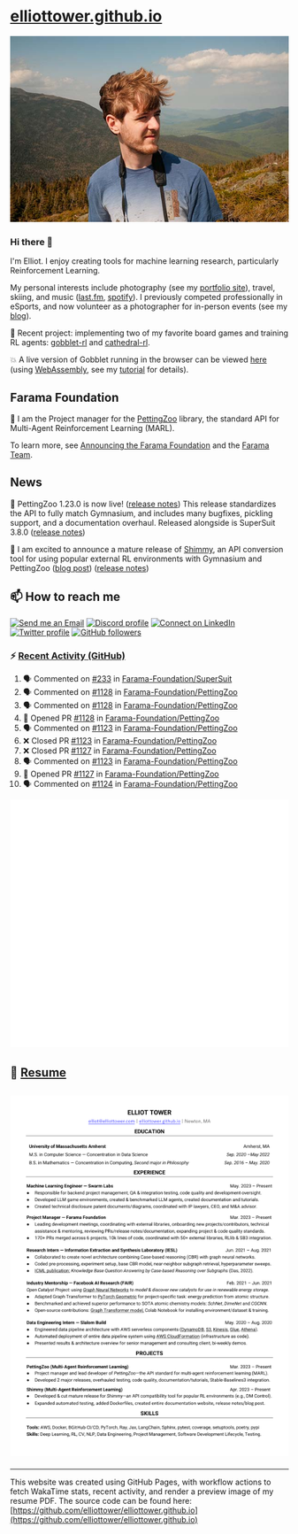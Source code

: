 # [elliottower.github.io](https://github.com/elliottower/elliottower.github.io)

[![A wild Elliot on Mt Washington](https://raw.githubusercontent.com/elliottower/elliottower.github.io/main/src/jpg/DSCF7539-600px.jpg?raw=true)](https://raw.githubusercontent.com/elliottower/elliottower.github.io/main/src/jpg/DSCF7539.jpg?raw=true)

### Hi there 👋

I'm Elliot. I enjoy creating tools for machine learning research, particularly Reinforcement Learning.

My personal interests include photography (see my [portfolio site](https://www.elliottower.com/)), travel, skiing, and music ([last.fm](https://www.last.fm/user/ajsdlfkwer), [spotify](https://open.spotify.com/user/12132818380)). I previously competed professionally in eSports, and now volunteer as a photographer for in-person events (see my [blog](https://www.elliottower.com/stories/?category=events)).

🤖 Recent project: implementing two of my favorite board games and training RL agents: [gobblet-rl](https://github.com/elliottower/gobblet-rl) and [cathedral-rl](https://github.com/elliottower/cathedral-rl). 

💥 A live version of Gobblet running in the browser can be viewed [here](https://elliottower.github.io/gobblet-rl/) (using [WebAssembly](https://webassembly.org/), see my [tutorial](https://github.com/elliottower/gobblet-rl/blob/main/tutorials/WebAssembly/web_assembly.md) for details).

## Farama Foundation

🚀 I am the Project manager for the [PettingZoo](https://github.com/Farama-Foundation/PettingZoo) library, the standard API for Multi-Agent Reinforcement Learning (MARL). 

To learn more, see [Announcing the Farama Foundation](https://farama.org/Announcing-The-Farama-Foundation) and the [Farama Team](https://farama.org/team).

## News

🎉 PettingZoo 1.23.0 is now live! ([release notes](https://github.com/Farama-Foundation/PettingZoo/releases/tag/1.23.0)) This release standardizes the API to fully match Gymnasium, and includes many bugfixes, pickling support, and a documentation overhaul. Released alongside is SuperSuit 3.8.0 ([release notes](https://github.com/Farama-Foundation/SuperSuit/releases/tag/3.8.0)) 

<!-- ![GitHub Release Date](https://img.shields.io/github/release-date/Farama-Foundation/PettingZoo) -->

🎉 I am excited to announce a mature release of [Shimmy](https://github.com/Farama-Foundation/Shimmy), an API conversion tool for using popular external RL environments with Gymnasium and PettingZoo ([blog post](https://farama.org/Announcing-Shimmy)) ([release notes](https://github.com/Farama-Foundation/Shimmy/releases/tag/v1.0.0)) 

## 📫 How to reach me

 [![Send me an Email](https://img.shields.io/badge/email-elliot%40elliottower.com-blue)](mailto:elliot@elliottower.com)
 [![Discord profile](https://img.shields.io/badge/Discord-7289DA?style=flat&logo=discord&logoColor=white)](https://discord.com/users/83091537923145728)
 [![Connect on LinkedIn](https://img.shields.io/badge/--linkedin?label=LinkedIn&logo=LinkedIn&style=social)](https://www.linkedin.com/in/elliot-tower)
 [![Twitter profile](https://img.shields.io/twitter/follow/elliottower?style=social)](https://twitter.com/ElliotTower/)
 [![GitHub followers](https://img.shields.io/github/followers/elliottower?style=social)](https://github.com/elliottower/)

### ⚡ [Recent Activity (GitHub)](https://github.com/elliottower)

<!--START_SECTION:activity-->
1. 🗣 Commented on [#233](https://github.com/Farama-Foundation/SuperSuit/pull/233#issuecomment-1799296485) in [Farama-Foundation/SuperSuit](https://github.com/Farama-Foundation/SuperSuit)
2. 🗣 Commented on [#1128](https://github.com/Farama-Foundation/PettingZoo/pull/1128#issuecomment-1799185323) in [Farama-Foundation/PettingZoo](https://github.com/Farama-Foundation/PettingZoo)
3. 🗣 Commented on [#1128](https://github.com/Farama-Foundation/PettingZoo/pull/1128#issuecomment-1799181866) in [Farama-Foundation/PettingZoo](https://github.com/Farama-Foundation/PettingZoo)
4. 💪 Opened PR [#1128](https://github.com/Farama-Foundation/PettingZoo/pull/1128) in [Farama-Foundation/PettingZoo](https://github.com/Farama-Foundation/PettingZoo)
5. 🗣 Commented on [#1123](https://github.com/Farama-Foundation/PettingZoo/pull/1123#issuecomment-1799036876) in [Farama-Foundation/PettingZoo](https://github.com/Farama-Foundation/PettingZoo)
6. ❌ Closed PR [#1123](https://github.com/Farama-Foundation/PettingZoo/pull/1123) in [Farama-Foundation/PettingZoo](https://github.com/Farama-Foundation/PettingZoo)
7. ❌ Closed PR [#1127](https://github.com/Farama-Foundation/PettingZoo/pull/1127) in [Farama-Foundation/PettingZoo](https://github.com/Farama-Foundation/PettingZoo)
8. 🗣 Commented on [#1123](https://github.com/Farama-Foundation/PettingZoo/pull/1123#issuecomment-1799012704) in [Farama-Foundation/PettingZoo](https://github.com/Farama-Foundation/PettingZoo)
9. 💪 Opened PR [#1127](https://github.com/Farama-Foundation/PettingZoo/pull/1127) in [Farama-Foundation/PettingZoo](https://github.com/Farama-Foundation/PettingZoo)
10. 🗣 Commented on [#1124](https://github.com/Farama-Foundation/PettingZoo/pull/1124#issuecomment-1798922864) in [Farama-Foundation/PettingZoo](https://github.com/Farama-Foundation/PettingZoo)
<!--END_SECTION:activity-->


<picture>
  <a href="https://metrics.lecoq.io/insights?user=elliottower">
   <img src="/github-metrics.svg" alt="Metrics">
  </a>
</picture>

## 📄 [Resume](https://elliottower.github.io/src/pdf/resume.pdf)

<!-- PDF-TO-MARKDOWN:START -->
![Page 1](src/png/page1.png "Page 1")
---
<!-- PDF-TO-MARKDOWN:END -->

----

This website was created using GitHub Pages, with workflow actions to fetch WakaTime stats, recent activity, and render a preview image of my resume PDF. The source code can be found here: [https://github.com/elliottower/elliottower.github.io](https://github.com/elliottower/elliottower.github.io)
